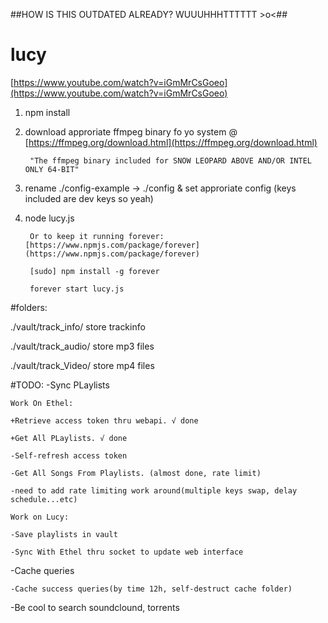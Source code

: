 ##HOW IS THIS OUTDATED ALREADY? WUUUHHHTTTTTT >o<##
# lucy 

[https://www.youtube.com/watch?v=iGmMrCsGoeo](https://www.youtube.com/watch?v=iGmMrCsGoeo)

1. npm install

2. download approriate ffmpeg binary fo yo system @ [https://ffmpeg.org/download.html](https://ffmpeg.org/download.html)
		
		"The ffmpeg binary included for SNOW LEOPARD ABOVE AND/OR INTEL ONLY 64-BIT"

3. rename ./config-example -> ./config & set approriate config (keys included are dev keys so yeah)

4. node lucy.js

		Or to keep it running forever:[https://www.npmjs.com/package/forever](https://www.npmjs.com/package/forever)
		
		[sudo] npm install -g forever
		
		forever start lucy.js


#folders:

./vault/track_info/  store trackinfo

./vault/track_audio/ store mp3 files

./vault/track_Video/ store mp4 files

#TODO:
-Sync PLaylists

	Work On Ethel:

	+Retrieve access token thru webapi. √ done

	+Get All PLaylists. √ done 

	-Self-refresh access token

	-Get All Songs From Playlists. (almost done, rate limit)

	-need to add rate limiting work around(multiple keys swap, delay schedule...etc)

	Work on Lucy:

	-Save playlists in vault

	-Sync With Ethel thru socket to update web interface

-Cache queries

	-Cache success queries(by time 12h, self-destruct cache folder)
	
-Be cool to search soundclound, torrents

	
